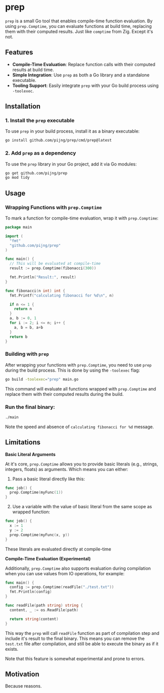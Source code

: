 # prep

`prep` is a small Go tool that enables compile-time function evaluation. By using `prep.Comptime`, you can evaluate functions at build time, replacing them with their computed results. Just like `comptime` from Zig. Except it's not.

## Features

- **Compile-Time Evaluation**: Replace function calls with their computed results at build time.
- **Simple Integration**: Use `prep` as both a Go library and a standalone executable.
- **Tooling Support**: Easily integrate `prep` with your Go build process using `-toolexec`.

## Installation

### 1. Install the `prep` executable

To use `prep` in your build process, install it as a binary executable:

```bash
go install github.com/pijng/prep/cmd/prep@latest
```

### 2. Add `prep` as a dependency

To use the `prep` library in your Go project, add it via Go modules:

```bash
go get github.com/pijng/prep
go mod tidy
```

## Usage

### Wrapping Functions with `prep.Comptime`

To mark a function for compile-time evaluation, wrap it with `prep.Comptime`:

```go
package main

import (
  "fmt"
  "github.com/pijng/prep"
)

func main() {
  // This will be evaluated at compile-time
  result := prep.Comptime(fibonacci(300))

  fmt.Println("Result:", result)
}

func fibonacci(n int) int {
  fmt.Printf("calculating fibonacci for %d\n", n)

  if n <= 1 {
    return n
  }
  a, b := 0, 1
  for i := 2; i <= n; i++ {
    a, b = b, a+b
  }
  return b
}
```

### Building with `prep`

After wrapping your functions with `prep.Comptime`, you need to use `prep` during the build process. This is done by using the `-toolexec` flag:

```bash
go build -toolexec="prep" main.go
```

This command will evaluate all functions wrapped with `prep.Comptime` and replace them with their computed results during the build.

### Run the final binary:

```bash
./main
```

Note the speed and absence of `calculating fibonacci for %d` message.

## Limitations

**Basic Literal Arguments**

At it's core, `prep.Comptime` allows you to provide basic literals (e.g., strings, integers, floats) as arguments. Which means you can either:

  1. Pass a basic literal directly like this:
  ```go
  func job() {
    prep.Comptime(myFunc(1))
  }
  ```

  2. Use a variable with the value of basic literal from the same scope as wrapped function:

  ```go
  func job() {
    x := 1
    y := 2
    prep.Comptime(myFunc(x, y))
  }
  ```

These literals are evaluated directly at compile-time

**Compile-Time Evaluation (Experimental)**

Additionally, `prep.Comptime` also supports evaluation during compilation when you can use values from IO operations, for example:

  ```go
  func main() {
    config := prep.Comptime(readFile("./test.txt"))
    fmt.Println(config)
  }

  func readFile(path string) string {
    content, _ := os.ReadFile(path)

    return string(content)
  }
  ```

This way the `prep` will call `readFile` function as part of compilation step and include it's result to the final binary. This means you can remove the `test.txt` file after compilation, and still be able to execute the binary as if it exists.

Note that this feature is somewhat experimental and prone to errors.

## Motivation

Because reasons.
